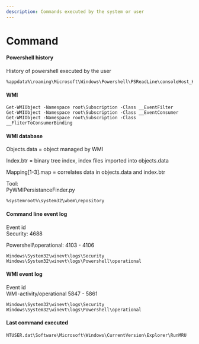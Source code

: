 ```yaml
---
description: Commands executed by the system or user
---
```


# Command

#### Powershell history

History of powershell executed by the user

```
%appdata%\roaming\Microsoft\Windows\Powershell\PSReadLine\consoleHost_History.txt
```

#### WMI

```
Get-WMIObject -Namespace root\Subscription -Class __EventFilter 
Get-WMIObject -Namespace root\Subscription -Class __EventConsumer 
Get-WMIObject -Namespace root\Subscription -Class __FliterToConsumerBinding 
```

#### WMI database

Objects.data = object managed by WMI

Index.btr = binary tree index, index files imported into objects.data

Mapping\[1-3].map = correlates data in objects.data and index.btr

Tool:\
PyWMIPersistanceFinder.py

```
%systemroot%\system32\wbem\repository
```

#### Command line event log

Event id\
Security: 4688

Powershell\operational: 4103 - 4106

```
Windows\System32\winevt\logs\Security
Windows\System32\winevt\logs\Powershell\operational
```

#### WMI event log

Event id\
WMI-activity/operational 5847 - 5861

```
Windows\System32\winevt\logs\Security
Windows\System32\winevt\logs\Powershell\operational
```

#### Last command executed

```
NTUSER.dat\Software\Microsoft\Windows\CurrentVersion\Explorer\RunMRU
```

